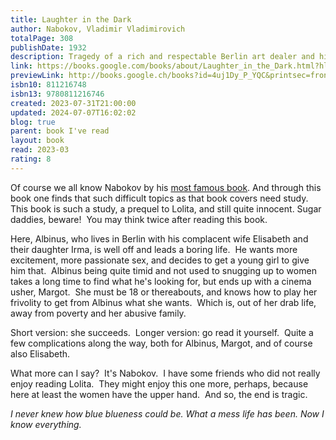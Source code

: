 ```yaml
---  
title: Laughter in the Dark  
author: Nabokov, Vladimir Vladimirovich  
totalPage: 308  
publishDate: 1932  
description: Tragedy of a rich and respectable Berlin art dealer and his passion for his young mistress.  
link: https://books.google.com/books/about/Laughter_in_the_Dark.html?hl=&id=4uj1Dy_P_YQC  
previewLink: http://books.google.ch/books?id=4uj1Dy_P_YQC&printsec=frontcover&dq=Vladimir+Nabokov,+Laughter+in+the+dark&hl=&as_pt=BOOKS&cd=2&source=gbs_api  
isbn10: 811216748  
isbn13: 9780811216746  
created: 2023-07-31T21:00:00  
updated: 2024-07-07T16:02:02  
blog: true  
parent: book I've read  
layout: book  
read: 2023-03  
rating: 8  
---  
```

  
Of course we all know Nabokov by his [most famous book](./Vladimir%20Nabokov,%20Lolita.md). And through this book one finds that such difficult topics as that book covers need study. This book is such a study, a prequel to Lolita, and still quite innocent. Sugar daddies, beware!  You may think twice after reading this book.  
  
Here, Albinus, who lives in Berlin with his complacent wife Elisabeth and their daughter Irma, is well off and leads a boring life.  He wants more excitement, more passionate sex, and decides to get a young girl to give him that.  Albinus being quite timid and not used to snugging up to women takes a long time to find what he's looking for, but ends up with a cinema usher, Margot.  She must be 18 or thereabouts, and knows how to play her frivolity to get from Albinus what she wants.  Which is, out of her drab life, away from poverty and her abusive family.  
  
Short version: she succeeds.  Longer version: go read it yourself.  Quite a few complications along the way, both for Albinus, Margot, and of course also Elisabeth.  
  
What more can I say?  It's Nabokov.  I have some friends who did not really enjoy reading Lolita.  They might enjoy this one more, perhaps, because here at least the women have the upper hand.  And so, the end is tragic.  
  
_I never knew how blue blueness could be. What a mess life has been. Now I know everything._  
